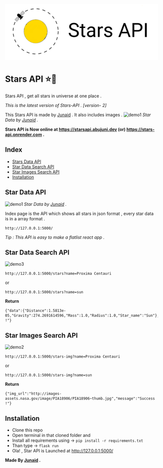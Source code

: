 ![logo](./logo.png)
# Stars API ⭐🌟
Stars API , get all stars in universe at one place .

_This is the latest version of Stars-API . [version- 2]_

This Stars API is made by [Junaid](https://www.abujuni.dev) . It also includes images .
![demo1](https://i.ibb.co/3fgSsfz/2846f3d21b0c.png)
_Star Data by [Junaid](https://www.abujuni.dev) ._

**Stars API is Now online at https://starsapi.abujuni.dev (or) https://stars-api.onrender.com .**

## Index

- [Stars Data API](#star-data-api)
- [Star Data Search API](#star-data-search-api)
- [Star Images Search API](#star-images-search-api)
- [Installation](#installation)

## Star Data API
![demo1](https://i.ibb.co/3fgSsfz/2846f3d21b0c.png)
_Star Data by [Junaid](https://www.abujuni.dev) ._

Index page is the API which shows all stars in json format , every star data is in a array format .

```
http://127.0.0.1:5000/
```

_Tip : This API is easy to make a flatlist react app ._

## Star Data Search API
![demo3](https://i.ibb.co/cDnL3WT/01ed951737e5.png)


```
http://127.0.0.1:5000/stars?name=Proxima Centauri
```

or

```
http://127.0.0.1:5000/stars?name=sun
```

**Return**

```
{"data":{"Distance":1.5813e-05,"Gravity":274.2691614596,"Mass":1.0,"Radius":1.0,"Star_name":"Sun"},"message":"Success !"}
```

## Star Images Search API

![demo2](https://i.ibb.co/r6dT5SS/49d466e80992.png)

```
http://127.0.0.1:5000/stars-img?name=Proxima Centauri
```

or

```
http://127.0.0.1:5000/stars-img?name=sun
```

**Return**

```
{"img_url":"http://images-assets.nasa.gov/image/PIA18906/PIA18906~thumb.jpg","message":"Success !"}
```

## Installation

- Clone this repo
- Open terminal in that cloned folder and
- Install all requirements using -> `pip install -r requirements.txt`
- Than type -> `flask run`
- Ola! , Star API is Launched at http://127.0.0.1:5000/

**Made By [Junaid](https://www.abujuni.dev) .**
